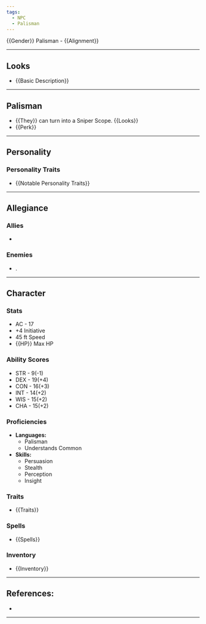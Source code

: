 ```yaml
---
tags:
  - NPC
  - Palisman
---
```

{{Gender}} Palisman - {{Alignment}}
****
## Looks
- {{Basic Description}}
****
## Palisman
- {{They}} can turn into a Sniper Scope. {{Looks}}
- {{Perk}}
****
## Personality
### Personality Traits
- {{Notable Personality Traits}}
****
## Allegiance
### Allies
- 
### Enemies
- .
****
## Character
### Stats
- AC - 17
- +4 Initiative
- 45 ft Speed
- {{HP}} Max HP
### Ability Scores
- STR - 9(-1)
- DEX - 19(+4)
- CON - 16(+3)
- INT - 14(+2)
- WIS - 15(+2)
- CHA - 15(+2)
### Proficiencies
- **Languages:**
	- Palisman
	- Understands Common
- **Skills:**
	- Persuasion
	- Stealth
	- Perception
	- Insight
### Traits
- {{Traits}}
### Spells
- {{Spells}}
### Inventory
- {{Inventory}}
****
## References:
- 
****